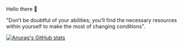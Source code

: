 Hello there 🤗

"Don’t be doubtful of your abilities; you’ll find the necessary resources within yourself to make the most of changing conditions".




[![Anurag's GitHub stats](https://github-readme-stats.vercel.app/api?username=rithreaksa&count_private=true&show_icons=true&theme=radical)](https://github.com/anuraghazra/github-readme-stats)

